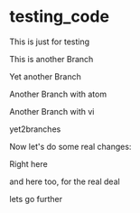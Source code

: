 # testing_code
This is just for testing

This is another Branch

 
Yet another Branch

Another Branch with atom

Another Branch with vi

yet2branches


Now let's do some real changes:

Right here


and here too, for the real deal

lets go further
